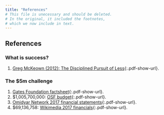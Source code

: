 ```yaml
---
title: "References"
# This file is unecessary and should be deleted.
# In the original, it included the footnotes,
# which we now include in text.
---
```


## References

### What is success?

1.  [Greg McKeown (2012): The Disciplined Pursuit of Less](https://hbr.org/2012/08/the-disciplined-pursuit-of-less){:.pdf-show-url}.

### The $5m challenge

1. [Gates Foundation factsheet](https://www.gatesfoundation.org/Who-We-Are/General-Information/Foundation-Factsheet){:.pdf-show-url}.
2. $1,005,700,000: [OSF budget](https://www.opensocietyfoundations.org/about/expenditures-budget){:.pdf-show-url}.
3. [Omidyar Network 2017 financial statements](https://www.omidyar.com/sites/default/files/financials/2017_AuditedFinancial_Statement.pdf){:.pdf-show-url}.
4. $69,136,758: [Wikimedia 2017 financials](https://annual.wikimedia.org/2017/financials.html){:.pdf-show-url}.
